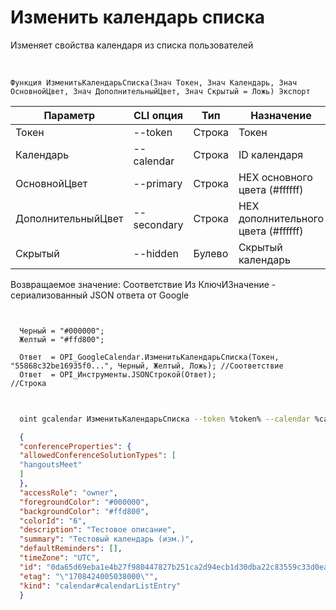 ﻿---
sidebar_position: 5
---

# Изменить календарь списка
 Изменяет свойства календаря из списка пользователей


<br/>


`Функция ИзменитьКалендарьСписка(Знач Токен, Знач Календарь, Знач ОсновнойЦвет, Знач ДополнительныйЦвет, Знач Скрытый = Ложь) Экспорт`

  | Параметр | CLI опция | Тип | Назначение |
  |-|-|-|-|
  | Токен | --token | Строка | Токен |
  | Календарь | --calendar | Строка | ID календаря |
  | ОсновнойЦвет | --primary | Строка | HEX основного цвета (#ffffff) |
  | ДополнительныйЦвет | --secondary | Строка | HEX дополнительного цвета (#ffffff) |
  | Скрытый | --hidden | Булево | Скрытый календарь |

  
  Возвращаемое значение:   Соответствие Из КлючИЗначение - сериализованный JSON ответа от Google





```bsl title="Пример кода"
  
  
  Черный = "#000000";
  Желтый = "#ffd800";
  
  Ответ  = OPI_GoogleCalendar.ИзменитьКалендарьСписка(Токен, "55868c32be16935f0...", Черный, Желтый, Ложь); //Соответствие
  Ответ  = OPI_Инструменты.JSONСтрокой(Ответ);                                                              //Строка
  
```
	


```sh title="Пример команды CLI"
    
  oint gcalendar ИзменитьКалендарьСписка --token %token% --calendar %calendar% --primary %primary% --secondary %secondary% --hidden %hidden%

```

```json title="Результат"
  {
  "conferenceProperties": {
  "allowedConferenceSolutionTypes": [
  "hangoutsMeet"
  ]
  },
  "accessRole": "owner",
  "foregroundColor": "#000000",
  "backgroundColor": "#ffd800",
  "colorId": "6",
  "description": "Тестовое описание",
  "summary": "Тестовый календарь (изм.)",
  "defaultReminders": [],
  "timeZone": "UTC",
  "id": "0da65d69eba1e4b27f980447827b251ca2d94ecb1d30dba22c83559c33d0ea29@group.calendar.google.com",
  "etag": "\"1708424005038000\"",
  "kind": "calendar#calendarListEntry"
  }
```

